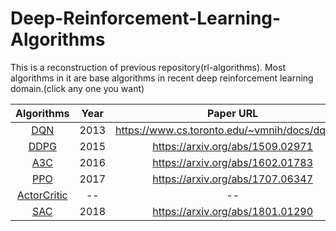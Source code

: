 # Deep-Reinforcement-Learning-Algorithms
This is a reconstruction of previous repository(rl-algorithms). Most algorithms in it are base algorithms in recent deep reinforcement learning domain.(click any one you want)  


Algorithms  | Year | Paper URL|
| :---: | :---:| :---:|
[DQN](https://github.com/rainandwind1/Deep-Reinforcement-Learning-Algorithms/blob/master/value_based/DQN.py)  | 2013 | https://www.cs.toronto.edu/~vmnih/docs/dqn.pdf |
[DDPG](https://github.com/rainandwind1/Deep-Reinforcement-Learning-Algorithms/blob/master/policy_based/DDPG.py)  | 2015 | https://arxiv.org/abs/1509.02971 |
[A3C]()  | 2016 | https://arxiv.org/abs/1602.01783 |
[PPO](https://github.com/rainandwind1/Deep-Reinforcement-Learning-Algorithms/blob/master/policy_based/PPO.py)  | 2017 | https://arxiv.org/abs/1707.06347 |
[ActorCritic](https://github.com/rainandwind1/Deep-Reinforcement-Learning-Algorithms/blob/master/policy_based/ActorCritic.py)  | -- | -- |
[SAC]()  | 2018 | https://arxiv.org/abs/1801.01290 |
